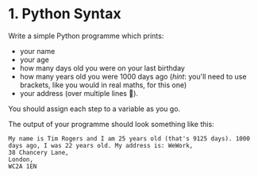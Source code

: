 # 1. Python Syntax

Write a simple Python programme which prints:

* your name
* your age
* how many days old you were on your last birthday
* how many years old you were 1000 days ago (*hint*: you'll need to use brackets, like you would in real maths, for this one)
* your address (over multiple lines 🤔).

You should assign each step to a variable as you go.

The output of your programme should look something like this:

```
My name is Tim Rogers and I am 25 years old (that's 9125 days). 1000 days ago, I was 22 years old. My address is: WeWork,
38 Chancery Lane,
London,
WC2A 1EN
```